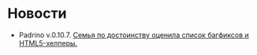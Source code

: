 # Новости

* Padrino v.0.10.7. [Семья по достоинству оценила список багфиксов и HTML5-хелперы.][1]

[1]: http://www.padrinorb.com/blog/padrino-0-10-7-reloader-jruby-helpers-and-other-bug-fixes
